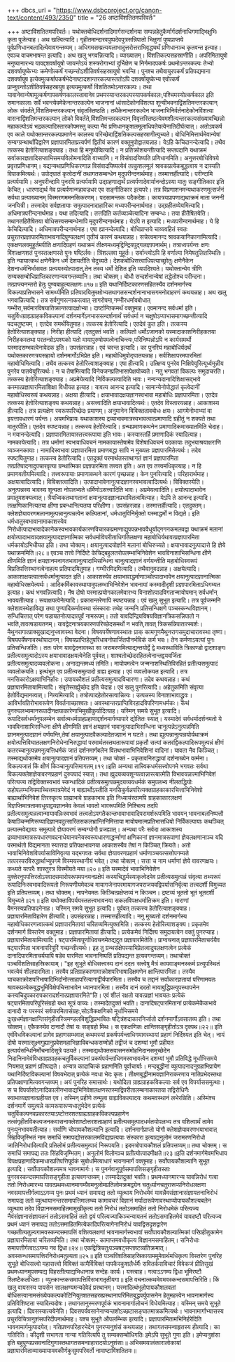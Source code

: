 +++
dbcs_url = "https://www.dsbcproject.org/canon-text/content/493/2350"
title = "26 अष्टाविंशतितमपरिवर्तः"

+++
अष्टाविंशतितमपरिवर्तः।
यथोक्तबोधिदर्शनादिमार्गसन्दर्शनया सम्पन्नहेतुकैर्मार्गदर्शनाधिगमाद्भिक्षुभिः कृता पूजेत्याह। अथ खल्वित्यादि। गृहीतमान्दारवपुष्पदेवपुत्रसन्निपातो भिक्षुणां पुष्पप्राप्तये पूर्वप्रणिधानबलादित्येवावगन्तव्यम्। अधिगमसम्प्रत्ययलाभादुत्तरोत्तराभिवृद्ध्यर्थं प्रणिधानञ्च कृतवन्त इत्याह। एवञ्च वाचमभाषन्त इत्यादि। अथ खलु भगवन्नित्यादि। व्याख्यातम्। विंशतिकल्पसहस्राणीति। अपरिमितायुषो मनुष्यानारभ्य यावद्दशवर्षायुषो जायन्तेऽयं शस्त्ररोगाभ्यां दुर्भिक्षेण च निर्गमादपकर्षः प्रथमोऽन्तरकल्पः तेभ्यो दशवर्षायुष्केभ्यः क्रमेणोत्कर्षं गच्छन्तोऽशीतिवर्षसहस्रायुषो भवन्ति। पुनश्च तथैवायुरपकर्षं प्रतिपद्यमाना दशवर्षायुष इत्येवमुत्कर्षापकर्षभेदेनाष्टादशान्तरकल्पास्ततोऽपि दशवर्षायुष्केभ्य एवोत्कर्षं प्राप्नुवन्तोऽशीतिवर्षसहस्रायुष इत्ययमुत्कर्षो विंशतितमोऽन्तरकल्पः। तथा यावानेवान्येषामुत्कर्षणापकर्षणकालस्तावानेव प्रथमस्यान्तरकल्पस्यापकर्षकालः,पश्चिमस्योत्कर्षकाल इति समानकालाः सर्वे भवन्त्येवमेकेनान्तरकल्पेन भाजनानां ध्वंसादेकोनविंशत्या शून्यीभवनाद्विंशतिमन्तरकल्पान् लोकः संवर्तते,विंशतिमन्तरकल्पान् संवृतस्तिष्ठति। तथैकेनान्तरकल्पेन भाजनाभिनिर्वर्तनादेकोनविंशत्या वासनाद्विंशतिमन्तरकल्पान् लोको विवर्तते,विंशतिमन्तरकल्पान् विवृत्तस्तिष्ठत्येवमशीत्यन्तरकल्पसंख्यावच्छिन्नो महाकल्पोऽयं भद्रकल्पादिस्तारकोपमस्तु कल्पा नैवं प्रणिधानकुशलमूलाधिपतेयत्वेनातिदीर्घत्वात्। अतोऽपकर्ष एव काले यथोक्तान्तरकल्पप्रमाणेन कालस्य परिच्छेदाद्विंशतिकल्पसहस्राणीत्युच्यते। बोधिनिमित्तार्थमेवान्येषां सम्यग्ग्रन्थार्थादिद्वारेण प्रज्ञापारमिताप्रत्यर्पणं द्वितीयं कारणं वक्तुमुपोद्वातयन्नाह। येऽहि केचिदानन्देत्यादि। तथैव तत्कस्य हेतोरित्याशङ्क्याह। तथा हि मनुष्येष्वित्यादि। न प्रतिक्रोशयन्तीत्यादि सप्तपदानि यथाक्रमं सर्वाकारज्ञतादिसप्ताभिसमयविलोमनादिति वाच्यानि। न विसंवादयिष्यति प्रणिधानमिति। अनुत्तरबोधिविषये प्रवृत्तप्रणिधानम्। यद्यन्यथाप्रणिधिकरणान्न विसंवादयिष्यत्येवं तत्कुशलमूलं श्रावकप्रत्येकबुद्धत्वाय न दास्यति विपाकमित्यर्थः। उपोद्घातं कृत्वेदानीं तथागतसम्बन्धेन मृदुपरीन्दनार्थमाह। तस्मात्तर्हीत्यादि। परीन्दामि प्रत्यर्पयामि। अनुपरीन्दामि पुनरपि प्रत्यर्पयामि उद्ग्रहणाद्यर्थं प्रत्यर्पणादेवार्यानन्दोऽस्या मातुः सङ्गीतिकार इति केचित्। धारणाद्यर्थ मेव प्रत्यर्पणान्महावज्रधर एव सङ्गीतिकार इत्यपरे। तत्र विप्रणाशनमन्यथाकरणमुत्सर्जनं सर्वथा प्रत्याख्यानम् विस्मरणममनसिकरणम्। पदसामन्तकः पदैकदेशः। कायत्रयप्रापणाद्यथाक्रमं माता जननी जनयित्री। तस्मादेव सर्वज्ञतायाः समुत्पादनादाहारिका मध्यपरीन्दनार्थमाह। उद्ग्रहीतव्येयमित्यादि। अधिमात्रपरीन्दनार्थमाह। यथा तदित्यादि। तत्तदिति कर्तव्यञ्चेत्यादिना सम्बन्धः। तया हीतैषितयेति। तथागतहितैषितया बोधिसत्त्वसम्बन्धेनापि मृदुपरीन्दनार्थमाह। येऽपि त इत्यादि। मध्यपरीन्दनार्थमाह। ये हि केचिदित्यादि। अधिमात्रपरीन्दनार्थमाह। एषा ह्यानन्देत्यादि। बोधिप्राप्तये चाव्यवहितं स्वतः प्रचुरतरप्रज्ञापारमिताभावनादिपुण्यलक्षणं तृतीयं कारणं कथयन्नाह। सचेत्त्वमानन्द श्रावकयानिकानामित्यादि। एकक्षणलवमुहूर्तमपीति क्षणादिग्रहणं यथाक्रमं तीक्ष्णमध्यमृद्विन्द्रियपुद्गलज्ञापनार्थम्।
तत्राध्वपर्यन्तः क्षणः विंशत्क्षणशतं पुनस्तत्क्षणस्ते पुनः षष्टिर्लवः। त्रिंशल्लवा मुहूर्तः।
सर्वान्त्योऽपि हि वर्णात्मा निमेषतुलितस्थितिः।
इति न्यायात्कथं क्षणेनैकेन धर्मं देशयतीति चेदुच्यते। देशकबोधिसत्त्वाधिपत्याच्छ्रोतुः क्षणेनैकेन देशनाधर्मनिर्भासवतः प्रत्ययस्योत्पादात्,तेन तस्य धर्मो देशित इति व्यपदिश्यते। यथोक्तान्येव त्रीणि सम्यक्सम्बोधिप्राप्तिकारणान्यवगन्तव्यानि। तथा चोक्तम्।
बोधौ सन्दर्शनान्येषां तद्धेतोश्च परीन्दना।
तत्प्राप्त्यनन्तरो हेतुः पुण्यबाहुल्यलक्षणः॥१७॥ इति
यथानिर्दिष्टकारणसहितस्यैव दर्शनमार्गस्य विकल्पाप्रतिभासने सामर्थ्यमिति प्रतिपादयितुमक्षोभ्यतथागतसन्दर्शनानाभासगमनोदाहरणं कथयन्नाह। अथ खलु भगवान्नित्यादि। तत्र सर्वगुणरत्नाकरत्वात् सागरोपमा,गम्भीरधर्मावबोधात् गम्भीरा,सर्वमारविषयातिक्रान्तत्वादक्षोभ्या। दार्ष्टान्तिकमर्थं वक्तुमाह। एवमानन्द सर्वधर्मा इति। चतुर्विधग्राह्यग्राहकविकल्पानां दर्शनमार्गेऽनभाससन्दर्शनार्थं सर्वधर्मा न चक्षुषोऽप्याभासमागच्छन्तीत्यादि पदचतुष्टयम् । एतदेव समर्थयितुमाह। तत्कस्य हेतोरित्यादि। एतदेवं कुत इति। तत्कस्य हेतोरित्याशङ्क्याह। निरीहा हीत्यादि।एतदुक्तं भवति। कल्पितो धर्मोऽजानको यस्मादाकाशनिरीहकतया निरीहकस्तथा परतन्त्रोऽपश्यको यतो मायापुरुषोपमत्वेनाचिन्त्यः,परिनिष्पन्नोऽपि न कार्यसमर्थो यस्मादसम्भवत्वेनावेदक इति। उपसंहरन्नाह। एवं चरन्त इत्यादि। का पुनरियं महाबोधिर्यदर्थं यथोक्तकारणत्रयसहायो दर्शनमार्गोऽभिप्रेत इति। महाबोधिमुपोद्घातयन्नाह। सर्वशिक्षापरमपारमितां महाबोधिमित्यादि। तथैव तत्कस्य हेतोरित्याशङ्क्याह। एषा हीत्यादि। उत्क्षिप्य पुनरेव निक्षिपेयुरित्यूर्ध्वमुन्नीय पुनरेव पातयेयुरित्यर्थः। न च तेषामित्यादि विनेयजनप्रतिभासापेक्षयोच्यते। नतु भगवतां विकल्पः समुदाचरति। तत्कस्य हेतोरित्याशङ्क्याह। अप्रमेयेत्यादि निर्विकल्पत्वादिति भावः। नन्वन्यदानादिशिक्षासद्भावे कस्मात्प्रज्ञापारमिताशिक्षा विधीयत इत्याह। यावत्य आनन्द इत्यादि। सामान्येनोपोद्धातं कृत्वेदानीं महाबोधिस्वरूपं कथयन्नाह। अक्षया हीत्यादि। क्षयाभावादक्षयज्ञानस्वभावा महाबोधिः प्रज्ञापारमिता। एतदेव तत्कस्य हेतोरित्याशङ्क्य कथयन्नाह। असत्त्वादिति क्षयाभावादित्यर्थः। एतदेव विस्तारयन्नाह। आकाशस्य हीत्यादि। तत्र प्रत्यक्षेण स्वरूपपरिच्छेदः प्रमाणम्। अनुमानेन विविक्ततावबोधः क्षयः। आगमेनोभाभ्यां वा इयत्तावधारणं पर्यन्तः। अयमभिप्रायः यथाकाशस्य द्रव्याभावमात्रस्वभावत्वात्प्रमाणादि ग्रहीतुं न शक्यते तथा मातुरपीति। एतदेव स्पष्टयन्नाह। तत्कस्य हेतोरित्यादि। ग्रन्थप्रमाणकथनेन प्रमाणादिकमाख्यातमिति चेदाह। न मयानन्देत्यादि। प्रज्ञापारमितायास्तत्त्वरूपाया इति भावः। कस्यास्तर्हि प्रमाणादिकं स्यादित्याह। नामकायेत्यादि। तत्र धर्माणां स्वभावाधिवचनं नामकायास्तेषामेव विशेषाधिवचनं पदकायाः तदुभयाश्रयाक्षराणि व्यञ्जनकायाः। नामादिस्वभावा प्रज्ञापारमिता प्रमाणबद्धा सापि न मुख्यतः प्रज्ञापारमितेत्यर्थः। तदेव स्पष्टयितुमाह। तत्कस्य हेतोरित्यादि। एतदुक्तं परमार्थतस्ताथागतं ज्ञानं प्रज्ञापारमिता तत्प्रतिपादनादुपचारवृत्या ग्रन्थात्मिका प्रज्ञापारमिता तत्त्वत इति। अत एव तत्त्वमधिकृत्याह। न हि प्रमाणवतीयमित्यादि। तत्त्वरूपायाः प्रमाणाकथने कारणं पृच्छन्नाह। केन पुनरित्यादि। परिहारार्थमाह। अक्षयत्वादित्यादि। विविक्तत्वादिति। उत्पादाभावेनानुत्पादज्ञानस्वभावत्वादित्यर्थः। विविक्तस्येति। अनुत्पन्नस्य भावस्य शून्यता नोपलभ्यते धर्मिणोऽसत्त्वादिति भावः। अप्रमेयत्वादिति। क्षयोत्पादाभावेन प्रमातुमशक्यत्वात्। त्रैयध्विकतथागतानां क्षयानुत्पादज्ञानप्रभावितत्वमित्याह। येऽपि ते आनन्द इत्यादि। तत्क्षणिकानित्यतया क्षीणा प्रबन्धानित्यतया परिक्षीणा। उपसंहरन्नाह। तस्मात्तर्हीत्यादि। एतदुक्तम्। क्लेशज्ञेयावरणमलानामुत्पन्नानुत्पन्नत्वेन कल्पितानां,
धर्मधातुविनिर्मुक्तो यस्माद्धर्मो न विद्यते।
इति धर्मधातुस्वभावानामाकाशस्येव निरोधोत्पादाभावादेकानेकस्वभावकार्यकारणविचारकप्रमाणाद्युपपन्नभाववैधूर्याद्गगनकमलवद्वा यथाक्रमं मलानां क्षयोत्पादाभावादक्षयानुत्पादज्ञानात्मिका सर्वधर्माविपरीताधिगतिलक्षणा महाबोधिर्यथावत्प्रज्ञापारमिता धर्मकायोऽभिधीयत इति। तथा चोक्तम्।
क्षयानुत्पादयोर्ज्ञाने मलानां बोधिरुच्यते।
क्षयाभावादनुत्पादात्ते हि ज्ञेये यथाक्रममिति॥२८॥
एवञ्च तत्त्वे निर्दिष्टे केचिद्बहुलतरोपलम्भाभिनिवेशेन भावविनाशाभिसन्धिना क्षीणे क्षीणमिति ज्ञानं क्षयज्ञानमनागतभावानुत्पादाभिसन्धिना चानुत्पादज्ञानं वर्णयन्तीति महाबोधिस्वरूपं विप्रतिपत्तिस्थानत्वेनाहत्य प्रतिपादयितुमाह। गम्भीरमिदमित्यादि। तथैवानुवदन्नाह। अक्षयेत्यादि। आकाशाक्षयत्वात्सर्वधर्मानुत्पादत इति। आकाशस्येव क्षयाभावाद्धर्माणाञ्चोत्पादाभावेन क्षयानुत्पादज्ञानात्मिका महाबोधिरक्षयेत्यर्थः। आदिकर्मिकावस्थायामुपलम्भाभिनिवेशेन भावनायां कस्मादीदृशी प्रज्ञापारमिताऽधिगम्यत इत्याह। कथं भगवन्नित्यादि। नैष दोषो यस्मात्प्रयोगकालमेवारभ्य विनाशोत्पादविगतान्मायोपमान् सर्वधर्मान् भावयतीत्याह। रूपाक्षयत्वेनेत्यादि। प्रकारान्तरेणापि स्पष्टयन्नाह। एवं खलु सुभूत इत्यादि। तत्र पूर्वजन्मनि क्लेशावस्थेहाविद्या तथा पुण्यादिकर्मावस्था संस्काराः तथेह जन्मनि प्रतिसन्धिक्षणे पञ्चस्कन्धविज्ञानम्। सन्धिचित्तात् परेण षडायतनोत्पादात्पूर्वं नामरूपम्। ततो यावदिन्द्रियविषयविज्ञानत्रिकसन्निपातो न भवति,तावत्षडायतनम्। यावद्वेदनात्रयकारणपरिच्छेदसमर्थो न भवति,तावत् त्रिकसन्निपातात्स्पर्शः। मैथुनरागात्प्राक्सुखाद्यनुभवावस्था वेदना। विषयपर्येषणावस्थातः प्राक् कामगुणमैथुनरागसमुदाचारावस्था तृष्णा। विषयपर्येषणावस्थोपादानम्। विषयप्राप्तिहेतुपरिधावनोपार्जितपौनर्भविकं कर्म भवः। तेन कर्मणाऽयत्यां पुनः प्रतिसन्धिर्जातिः। ततः परेण यावद्वेदनावस्था सा जरामरणमित्याद्यन्तयोर्द्वे द्वे मध्यस्थाविति त्रिकाण्डो द्वादशाङ्गः प्रतीत्यसमुत्पादोऽस्य क्षयाभावादक्षयत्वेनेति पूर्ववत्। शाश्वतोच्छेदरहितत्वेनान्तद्वयवर्जिता प्रतीत्यसमुत्पादव्यवलोकना। अनाद्यन्तमध्यं तमिति। मायोपमत्वेन जन्मनाशस्थितिविरहितं प्रतीत्यसमुत्पादं व्यवलोकयति। इत्थंभूत एव प्रतीत्यसमुत्पादो ग्राह्य इत्याह। एवं व्यवलोकयत इत्यादि। तत्र मनसिकारोऽक्षयाभिनिर्हारः। उपायकौशलं प्रतीत्यसमुत्पादविचारणा। तदेव कथयन्नाह। कथं प्रज्ञापारमितायामित्यादि। संवृतेस्तर्ह्युच्छेद इति चेदाह। एवं खलु पुनरित्यादि। अहेतुकमिति संवृत्या हेतोर्विद्यमानत्वात्। नित्यमित्यादि। तत्रोत्पादहेतोरसत्वान्नित्यः। उत्पन्नस्य विनाशाभावाद्ध्रुवः। आविर्भावतिरोभावरूपेण विवर्तनाच्छाश्वतः। अवस्थान्तरप्राप्तिविरहादविपरिणामधर्मकः। कथं पुनरुपलभ्यमानरूपादीनक्षयाकारेणाभिमुखीकुर्यादित्याह। यस्मिन् समये सुभूत इत्यादि। रूपादिसर्वधर्मानुपलम्भेन सर्वात्मधर्मग्राहप्रहाणाद्दर्शनमार्गव्यापारे द्योतितः स्यात्। यस्मादेवं सर्वधर्मादर्शनमतो ये भावविनाशाभिसन्धिना क्षीणे क्षीणमिति ज्ञानं क्षयज्ञानं भावानुत्पादाभिसन्धिना चानुत्पन्नेऽनुत्पन्नमिति ज्ञानमनुत्पादज्ञानं वर्णयन्ति,तेषां क्षयानुत्पादवैकल्यादेतज्ज्ञानं न घटते। तथा ह्युत्पन्नानुत्पन्नयोर्यथाक्रमं क्षयोत्पत्तिविघातलक्षणनिरोधेनानिरुद्धायां परमार्थतस्तथतारूपायां प्रकृतौ सत्यां कतरद्विकल्पादिरूपमुत्पन्नं क्षीणं कतरच्चानुत्पन्नमनुत्पत्तिधर्मकं जातं दर्शनमार्गबलेन वितथभावाभिनिवेशिनां वादिनां। यावता नैव किञ्चित्। तस्माद्यथोक्तमेव क्षयानुत्पादज्ञानं प्रतिपत्तव्यम्।
तथा चोक्तं -
प्रकृतावनिरुद्धायां दर्शनाख्येन वर्त्मना।
विकल्पजातं किं क्षीणं किञ्चानुत्पत्तिमागतम्॥१९॥इति
अन्यथा तात्त्विकधर्मसत्त्वोपगमे भगवतः सर्वथा विकल्पक्लेशज्ञेयावरणप्रहाणं दुरुपपादं स्यात्। तथा ह्युदयव्ययशून्यत्वान्नास्त्यात्मेति विभावयन्नात्माभिनिवेशं परित्यज्य तद्विविक्तस्वभावं स्कन्धादिकं प्रतीत्यसमुत्पन्नमुदयव्ययधर्मकं समुपलभ्य नीलतद्धियोः सहोपलम्भनियमाच्चित्तमात्रमेवेदं न बाह्यार्थोऽस्तीति मनसिकुर्वन्नपरित्यक्तग्राहकाकारचित्ताभिनिवेशो बाह्यार्थाभिनिवेशं तिरस्कृत्य ग्राह्याभावे ग्राहकाभाव इति निध्यायंस्तामपि ग्राहकाकारलक्षणं विज्ञप्तिमात्रतामवधूयाद्वयज्ञानमेव केवलं भावतो भावरूपमिति निश्चित्य तदपि प्रतीत्यसमुत्पन्नत्वान्मायावन्निःस्वभावं तत्त्वतोऽपगतैकान्तभावाभावादिपरामर्शरूपमिति भावयन् भावनाबलनिष्पत्तौ केषाञ्चिन्मणिरूप्यादिज्ञानवदुत्सारितसकलभ्रान्तिनिमित्ताया मायोपमात्मप्रतिभासधियो निर्विकल्पायाः कथञ्चित् प्रत्यात्मवेद्यायाः समुत्पादे ज्ञेयावरणं सम्यग्योगौ प्रजह्यात्। अन्यथा परैः सर्वदा आकाशस्य द्रव्याभावमात्ररूपधारणवदनाधेयानपनेयस्वरूपधारणाद्धर्म्माणां क्षणिकानां ज्ञानमात्ररूपाणां ज्ञेयलक्षणानाञ्च यदि परमार्थतो विद्यमानता स्यात्तदा प्रतिपक्षभावनया आकाशस्यैव तेषां न किञ्चित् क्रियते। अतो भावाभिनिवेशविपर्यासाविनिवृत्या यद्भगवतः सर्वथा ज्ञेयावरणप्रहाणं धर्माणाञ्चयत्सत्तोपगम्यते तत्परस्परविरुद्धार्थाभ्युपगमे विस्मयस्थानीयं भवेत्। तथा चोक्तम्।
सत्ता च नाम धर्माणां ज्ञेये वावरणक्षयः।
कथ्यते यत्परैः शास्तुरत्र विस्मीयते मया॥२०॥ इति
यस्मादेवं भावाभिनिवेशेन मुक्तेरनुपपत्तिरतोऽपवादसमारोपरूपमपनयनप्रक्षेपं कस्यचिद्धर्मस्याकृत्वेदमेव प्रतीत्यसमुत्पन्नं संवृत्या तथ्यरूपं रूपादिनिःस्वभावादिरूपतो निरूपणीयमेवञ्च मायागजेनापरमायागजपराजयवद्विपर्यासनिर्वृत्या तत्त्वदर्शी विमुच्यत इति प्रतिपत्तव्यम्।
तथा चोक्तम्।
नापनेयमतः किञ्चित्प्रक्षेप्तव्यं न किञ्चन।
द्रष्टव्यं भूततो भूतं भूतदर्शी विमुच्यते॥२१॥ इति
यथोक्ताविपर्ययस्ततत्त्वभावनया सकलविपक्षधर्मातिक्रम इति। माराणां वैमनस्यप्रतिपादनेनाह। यस्मिन् समये सुभूत इत्यादि। पूर्ववत् तत्कस्य हेतोरित्याशङ्क्याह। प्रज्ञापारमिताविहारेण हीत्यादि। उपसंहरन्नाह। तस्मात्तर्हीत्यादि। ननु मुख्यतो दर्शनमार्गस्य महाबोधिकारणत्वात्कथं प्रज्ञापारमितायां चरितव्यमित्युक्तमिति। तत्कस्य हेतोरित्याशङ्क्य। प्रकृतमेव दर्शनमार्ग विस्तरेण वक्तुमाह। प्रज्ञापारमितायां हीत्यादि। प्रत्येकमेवं निर्दिश्य समुदायत्वेन वक्तुं पुनरप्याह। प्रज्ञापारमितायामित्यादि। षट्पारमितापूर्णाधिवचनमेतद्यदुत प्रज्ञापारमितेति। प्राग्वचनात् प्रज्ञापारमिताचर्ययैव षट्पारमिता भावनापरिपूरिं गच्छन्तीत्यर्थः। इह तु ग्रन्थसंक्षेपस्याभिप्रेतत्वादुपलक्षणत्वेन प्रत्येकं दानादिपारमिताचर्ययापि षडेव पारमिता भावनानिष्पतिं प्रतिपद्यन्त इत्यवगन्तव्यम्। तथाचोक्तं पञ्चविंशतिसाहस्रिकायाम्। "इह सुभूते बोधिसत्त्वस्य दानं ददतः सत्त्वेषु मैत्रं कायवाङ्मनस्कर्म प्रत्युपस्थितं भवत्येवं शीलपारमिता। तस्यैव प्रतिग्राहकाणामाक्रोशपरिभाषादिक्षमणेन क्षान्तिपारमिता। तस्यैव याचकाक्रोशपरिभाषादिभिर्दानोत्साहापरित्यागाद्वीर्यपारमिता। तस्यैव च तद्दानं सर्वाकारज्ञतायां परिणामयतः श्रावकप्रत्येकबुद्धभूमिविक्षेपचित्ताभावेन ध्यानपारमिता। तस्यैव दानं ददतो मायाबुद्धिप्रत्युपस्थापनेन कस्यचिदुपकारापकारादर्शनात्प्रज्ञापारमिते"ति। एवं शीलं रक्षतो यावत्प्रज्ञां भावयतः प्रत्येकं षट्पारमितापरिपूरिसंग्रहो यथा सूत्रं वाच्यः। तस्मादेतदुक्तं भवति। दानादिषट्पारमितानां प्रत्येकमेकैकभावे दानादौ यः परस्परं सर्वपारमितासंग्रहः,सोऽत्रैकक्षणिको मूर्धाभिसमये दुःखधर्मज्ञानक्षान्तिसंगृहीतस्त्रिमण्डलविशुद्धिप्रभावितः षट्त्रिंशदाकारनिर्जातो दर्शनमार्गोऽवसातव्य इति।
तथा चोक्तम्।
एकैकस्येव दानादौ तेषां यः सङ्ग्रहो मिथः।
स एकक्षणिकः क्षान्तिसङ्गृहीतोऽत्र दृक्पथ॥२२॥ इति
एवंविधविकल्पानां प्रागेव प्रहाणसम्भवात् कथमस्यां प्रकर्षपर्यन्ताधिगमावस्थायां प्रहाणं निर्दिश्यत इति चेत्। नायं दोषो यस्मात्सूक्ष्मगुह्यानुप्रवेशमहाभिज्ञाविबन्धकसम्मोहौ तद्वीजं च दशम्यां भूमौ प्रहीयत इत्यार्यसन्धिनिर्मोचनादिसूत्रे पठयते। तस्माद्यथोक्तसवासनसंमोहनिदानसमुच्छेदेन निदानिनामेवंविधग्राह्यग्राहकचतुर्विकल्पानां प्रकर्षपर्यन्ताधिगमस्वभावत्वेन दशम्यां भूमौ प्रतिविद्धे मूर्धाभिसमये नियमात् प्रहाणं प्रतिपद्यते। अन्यत्र कादाचित्कं प्रहाणमिति पूर्वाचार्याः। मन्दबुद्धीनां व्युत्पादनादनुग्रहाभिप्रायेण यथानिर्दिष्टविकल्पानां विषयभेदात् प्रत्येकं नवधा भेदः कृतः। तीक्ष्णबुद्धीनामवज्ञानिराकरणाय नातिप्रभेदस्तथा प्रतिपक्षाणामित्यवगन्तव्यम्। अयं पुनरिह समासार्थः। यथोदिता ग्राह्यग्राहकविकल्पाः सर्व एव विपर्याससमुत्थाः। स च विपर्यासोऽनादिकालीनभावाद्यभिनिवेशलक्षणस्तस्माद्विपरीतालम्बनाकारतया तद्विरोधिनैः स्वाभाव्यज्ञानात्प्रहीयत एव। तस्मिन् प्रहीणे तन्मूला ग्राह्यविकल्पादयः कथमवस्थानं लभेरन्निति। अस्मिंश्च दर्शनमार्गे समुत्पन्ने कामरूपारूप्यधातुभेदेन प्रत्येकं चतुर्विकल्पनवप्रकारतयाऽष्टोत्तरशतग्राह्यग्राहकविकल्पप्रहाणेन तत्संगृहीतविकल्पजनकवासनाक्लेशाष्टोत्तरशतप्रहाणं प्रतीत्यसमुत्पादधर्मतयोपलभ्य तत्र वशित्वार्थं तामेव पुनःपुनभावयतीत्याह। सर्वाणि चोपायकौशल्यानि इत्यादि। दर्शनमार्गप्राप्तो योगौ क्लेशज्ञेयावरणभयाभावात् सिंहविजृस्भितं नाम समाधिं समापद्योत्तरकालमविद्याप्रत्ययाः संस्कारा इत्याद्यनुलोमं जरामरणनिरोधो जातिनिरोधादित्यादि प्रतिलोमं प्रतीत्यसमुत्पादं निरूपयति। इदमत्रोपायकौशलं प्रतिपत्तव्यम्॥
तथा चोक्तम्।
स समाधिं समापद्य ततः सिंहविजृम्भितम्।
अनुलोमं विलोमञ्च प्रतीत्योत्पादमीक्षते॥२३॥इति
दर्शनमार्गमेवमभिधाय विपक्षप्रहाणादिकमाधारप्रतिपत्तिपूर्वकं सुबोधमित्याधारं भावनामार्गं वक्तुमाह। सर्वोपायकौशल्यानि सुभूत इत्यादि। सर्वोपायकौशल्यमत्र भावनामार्गः। स पुनर्नवानुपूर्वसमापत्तिसङ्गृहीतस्ताः पुनरवस्कन्दसमापत्तिसङ्गृहीता इत्यवगन्तव्यम्। तस्मादेतदुक्तं भवति। प्रथमध्यानमारभ्य यावन्निरोधं गत्वा ततो निरोधमारभ्य यावत्प्रथमध्यानमागम्यैवमनुलोमप्रतिलोमक्रमद्वयेन चतुर्ध्यानचतुरारूप्यनिरोधलक्षणा नवसमापत्तीर्गत्वाऽऽगम्य पुनः प्रथमं ध्यानं समापद्य ततो व्युत्थाय निरोधमेवं यावन्नैवसंज्ञानासंज्ञायतनानिरोधं समापद्य ततो व्युत्थायानन्तरसमापत्तिमालम्ब्य कामावचरं विज्ञानं मर्यादारूपेणावस्थाप्योपायकौशल्यबलेन व्युत्थाय तदेव विज्ञानमसमाहितमामुखीकृत्य ततो निरोधं ततोऽसमाहितं ततो निरोधमेकं परित्यज्य नैवंसंज्ञानासंज्ञायतनं ततोऽसमाहितं ततो द्वयं परित्यज्याकिञ्चन्यायतनं ततोऽसमाहितमेवं यावदष्टौ परित्यज्य प्रथमं ध्यानं समापद्य ततोऽसमाहितमित्येकादिपरित्यागेनानिरोधं यावद्विसदृशद्वारेण गच्छतीत्यतुल्यगामवस्कन्दसमापत्तिं वशित्वलक्षणां भावनामार्गस्वभावां सर्वोपायकौशल्यात्मिकां परिग्रहीतुकामेन प्रज्ञापारमितायां चरितव्यमिति।
तथा चोक्तम्-
कामाप्तमवधीकृत्य विज्ञानमसमाहितम्।
सनिरोधाः समापत्तीर्गत्वाऽऽगम्य नव द्विधा॥२४॥
एकद्वित्रिचतुःपञ्चषट्सप्ताष्टव्यतिक्रमात्।
अवस्कन्धसमापत्तिरनिरोधमतुल्यता॥२५॥ इति
पञ्चविंशतिसाहस्रिकायाममुमेवार्थमधिकृत्य विस्तरेण पुनरिह सुभूते बोधिसत्त्वो महासत्त्वो विविक्तं कामैर्विविक्तं पापकैरकुशलैर्धर्मैः सवितर्कसविचारं विवेकजं प्रीतिसुखं प्रथमध्यानमुपसम्पद्य विहरतीत्याद्यभिधानान्न सन्देहः कार्यः। यस्त्वाह।
गत्वाऽऽगम्य द्विधा भूमिरष्टौ श्लिष्टैकलंधिताः।
व्युत्क्रान्तकसमापत्तिर्विसभागतृतीयगा॥ इति
वचनात्कथमेवमवस्कन्दसमापत्तिरिति। किं खलु वायसस्य पायसेन सालक्षण्यमन्यदेवेदं प्रस्थानम्।
यस्मादित्थंभूतोपायकौशलवतां बोधिसत्त्वानामसंख्येयकल्पकोटिनियुतशतसहस्रप्रस्थानापरिमितबुद्धपर्युपासनेन हेतुमहत्त्वेन भावनामार्गस्य प्रतिविशिष्टता स्यादित्यदोषः। तथागतानुस्मरणपूर्वकं भावनामार्गालोचनं विधेयमित्याह। यस्मिन् समये सुभूते इत्यादि। दिवसस्यात्ययेनेति। दिवसपर्यवसानेनाप्यन्तशोऽच्छटासङ्घातमात्रकमित्यर्थः। भावनामार्गाभ्यासस्य प्रचुरविचित्रानुशंसपरिदीपनार्थमाह। यश्च सुभूते औपलम्भिक इत्यादि। प्रज्ञापारमितामभिनिर्हरेदिति भावनामार्गमुत्पादयेत्। गतिप्रश्नपरिहारभेदेन पुनरप्यनुशंसं कथयन्नाह। तथागतसमन्वाहृतस्य हीत्यादि। का गतिरिति। कीदृशी सभागता नान्या गतिरित्यपि तु सम्यक्सम्बोधिगतिः इमेऽपि सुभूते गुणा इति। इमेप्यनुशंसा इति बहुपुण्यप्रसवनादिगुणास्तथागतसमन्वाहारादयोऽनुशंसाः॥
अभिसमयालंकारालोकायां प्रज्ञापारमिताव्याख्यायामवकीर्णकुसुमपरिवर्तो नामाष्टाविंशतितमः॥
